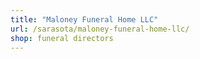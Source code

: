 ```yaml
---
title: "Maloney Funeral Home LLC"
url: /sarasota/maloney-funeral-home-llc/
shop: funeral directors
---
```

